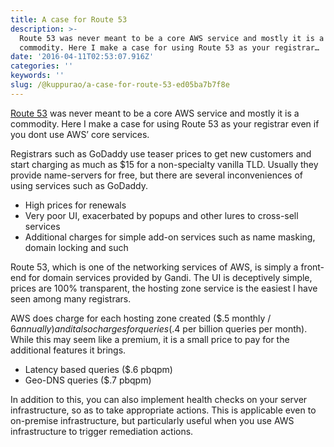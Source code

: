 ```yaml
---
title: A case for Route 53
description: >-
  Route 53 was never meant to be a core AWS service and mostly it is a
  commodity. Here I make a case for using Route 53 as your registrar…
date: '2016-04-11T02:53:07.916Z'
categories: ''
keywords: ''
slug: /@kuppurao/a-case-for-route-53-ed05ba7b7f8e
---
```


[Route 53](https://aws.amazon.com/route53/) was never meant to be a core AWS service and mostly it is a commodity. Here I make a case for using Route 53 as your registrar even if you dont use AWS’ core services.

Registrars such as GoDaddy use teaser prices to get new customers and start charging as much as $15 for a non-specialty vanilla TLD. Usually they provide name-servers for free, but there are several inconveniences of using services such as GoDaddy.

*   High prices for renewals
*   Very poor UI, exacerbated by popups and other lures to cross-sell services
*   Additional charges for simple add-on services such as name masking, domain locking and such

Route 53, which is one of the networking services of AWS, is simply a front-end for domain services provided by Gandi. The UI is deceptively simple, prices are 100% transparent, the hosting zone service is the easiest I have seen among many registrars.

AWS does charge for each hosting zone created ($.5 monthly / $6 annually) and it also charges for queries ($.4 per billion queries per month). While this may seem like a premium, it is a small price to pay for the additional features it brings.

*   Latency based queries ($.6 pbqpm)
*   Geo-DNS queries ($.7 pbqpm)

In addition to this, you can also implement health checks on your server infrastructure, so as to take appropriate actions. This is applicable even to on-premise infrastructure, but particularly useful when you use AWS infrastructure to trigger remediation actions.